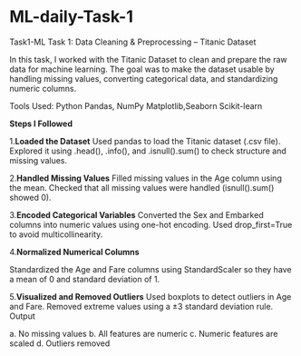 # ML-daily-Task-1
Task1-ML
Task 1: Data Cleaning & Preprocessing – Titanic Dataset

In this task, I worked with the Titanic Dataset to clean and prepare the raw data for machine learning. The goal was to make the dataset usable by handling missing values, converting categorical data, and standardizing numeric columns.

Tools Used:
Python
Pandas, NumPy
Matplotlib,Seaborn
Scikit-learn

**Steps I Followed**

1.**Loaded the Dataset**
Used pandas to load the Titanic dataset (.csv file).
Explored it using .head(), .info(), and .isnull().sum() to check structure and missing values.

2.**Handled Missing Values**
Filled missing values in the Age column using the mean.
Checked that all missing values were handled (isnull().sum() showed 0).

3.**Encoded Categorical Variables**
Converted the Sex and Embarked columns into numeric values using one-hot encoding.
Used drop_first=True to avoid multicollinearity.

4.**Normalized Numerical Columns**

Standardized the Age and Fare columns using StandardScaler so they have a mean of 0 and standard deviation of 1.

5.**Visualized and Removed Outliers**
Used boxplots to detect outliers in Age and Fare.
Removed extreme values using a ±3 standard deviation rule.
Output

a. No missing values
b. All features are numeric
c. Numeric features are scaled
d. Outliers removed
